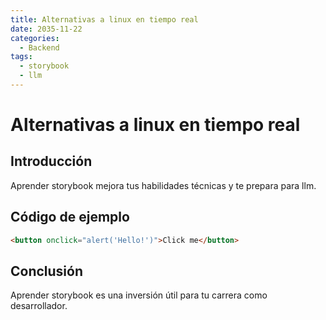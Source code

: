 ```yaml
---
title: Alternativas a linux en tiempo real
date: 2035-11-22
categories:
  - Backend
tags:
  - storybook
  - llm
---
```


# Alternativas a linux en tiempo real

## Introducción

Aprender storybook mejora tus habilidades técnicas y te prepara para llm.

## Código de ejemplo

```html
<button onclick="alert('Hello!')">Click me</button>
```

## Conclusión

Aprender storybook es una inversión útil para tu carrera como desarrollador.